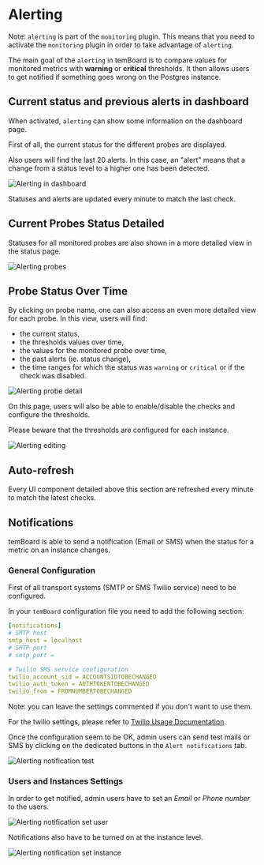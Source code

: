 # Alerting

Note: `alerting` is part of the `monitoring` plugin. This means that you need
to activate the `monitoring` plugin in order to take advantage of `alerting`.

The main goal of the `alerting` in temBoard is to compare values for
monitored metrics with **warning** or **critical** thresholds. It then allows
users to get notified if something goes wrong on the Postgres instance.

## Current status and previous alerts in dashboard

When activated, `alerting` can show some information on the dashboard page.

First of all, the current status for the different probes are displayed.

Also users will find the last 20 alerts. In this case, an "alert" means that
a change from a status level to a higher one has been detected.

![Alerting in dashboard](sc/alerting_dashboard.png)

Statuses and alerts are updated every minute to match the last check.

## Current Probes Status Detailed

Statuses for all monitored probes are also shown in a more detailed view in the
status page.

![Alerting probes](sc/alerting_checks.png)

## Probe Status Over Time

By clicking on probe name, one can also access an even more detailed
view for each probe. In this view, users will find:

 - the current status,
 - the thresholds values over time,
 - the values for the monitored probe over time,
 - the past alerts (ie. status change),
 - the time ranges for which the status was `warning` or `critical` or if the
     check was disabled.

![Alerting probe detail](sc/alerting_check.png)

On this page, users will also be able to enable/disable the checks and
configure the thresholds.

Please beware that the thresholds are configured for each instance.

![Alerting editing](sc/alerting_edit.png)

## Auto-refresh

Every UI component detailed above this section are refreshed every minute to
match the latest checks.

## Notifications

temBoard is able to send a notification (Email or SMS) when the status for
a metric on an instance changes.


### General Configuration

First of all transport systems (SMTP or SMS Twilio service) need to be
configured.

In your `temBoard` configuration file you need to add the following section:

```yaml
[notifications]
# SMTP host
smtp_host = localhost
# SMTP port
# smtp_port =

# Twilio SMS service configuration
twilio_account_sid = ACCOUNTSIDTOBECHANGED
twilio_auth_token = AUTHTOKENTOBECHANGED
twilio_from = FROMNUMBERTOBECHANGED
```

Note: you can leave the settings commented if you don't want to use them.

For the twilio settings, please refer to [Twilio Usage Documentation](https://www.twilio.com/docs/usage).

Once the configuration seem to be OK, admin users can send test mails or SMS by
clicking on the dedicated buttons in the `Alert notifications` tab.

![Alerting notification test](sc/alerting_notification_test.png)

### Users and Instances Settings

In order to get notified, admin users have to set an *Email* or *Phone number*
to the users.

![Alerting notification set user](sc/alerting_notification_set_user.png)

Notifications also have to be turned on at the instance level.

![Alerting notification set instance](sc/alerting_notification_set_instance.png)
